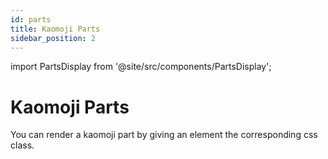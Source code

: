 ```yaml
---
id: parts
title: Kaomoji Parts
sidebar_position: 2
---
```


import PartsDisplay from '@site/src/components/PartsDisplay';

# Kaomoji Parts

You can render a kaomoji part by giving an element the corresponding css class.

<PartsDisplay />
